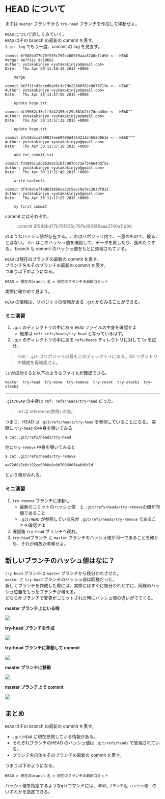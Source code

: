 # HEAD について

まずは `master` ブランチから `try-head` ブランチを作成して移動せよ。

`HEAD` について詳しくみていく。  
`HEAD` はその branch の最新の commit を表す。  
`$ git log` でもう一度、commit の log を見直す。

```
commit 6f988bd77b79f535c797e4806f9aaa3740e11d9d <-- HEAD
Merge: 9e7f11c dc19662
Author: yutakakinjyo <yutakakinjyo@gmail.com>
Date:   Thu Apr 30 12:58:34 2015 +0000

    merge

commit 9e7f11c02dced6a86c3c7de22380f82e807371fe <-- HEAD^
Author: yutakakinjyo <yutakakinjyo@gmail.com>
Date:   Thu Apr 30 11:57:55 2015 +0000

    update hoge.txt

commit dc19662c35c1f3d42495ef29c881b2ff7deb45de <-- HEAD^^
Author: yutakakinjyo <yutakakinjyo@gmail.com>
Date:   Thu Apr 30 11:57:22 2015 +0000

    update hoge.txt

commit e7c58dcca599037ee69f09d4764212e4653d061e <-- HEAD^^^
Author: yutakakinjyo <yutakakinjyo@gmail.com>
Date:   Thu Apr 30 11:37:18 2015 +0000

    add for_commit.txt

commit f33895c1dd26365531bfc987dc72ef34664ddf5a
Author: yutakakinjyo <yutakakinjyo@gmail.com>
Date:   Thu Apr 30 11:21:49 2015 +0000

    write contents

commit df4c8dcef4a98398b6ca32c5ecc0e7ec363df812
Author: yutakakinjyo <yutakakinjyo@gmail.com>
Date:   Thu Apr 30 11:17:27 2015 +0000

    my first commit

```

commit にはそれぞれ、

> commit 6f988bd77b79f535c797e4806f9aaa3740e11d9d

のようなハッシュ値が存在する。これはリポジトリ内で、一意のもので、被ることはない。
`Git` はこのハッシュ値を確認して、データを戻したり、進めたりする。 branch も commit のハッシュ値をもとに処理されている。

`HEAD` は現在のブランチの最新の commit を表す。  
ブランチ名もそのブランチの最新の commit を表す。  
つまり以下のようになる。  

```
HEAD = 現在のbranch 名 = 現在のブランチの最新コミット
```


実際に確かめて見よう。

`HEAD` の情報は、リポジトリの情報がある `.git` からみることができる。  

### ミニ演習

1. `.git` のディレクトリの中にある `HEAD` ファイルの中身を確認せよ
    - 結果は `ref: refs/heads/try-head` となっているはず。
2. `.git` のディレクトリの中にある `refs/heads` ディレクトリに対して `ls` を試せ。  

> Hint : `.git` はリポジトリの最も上のディレクトリにある。Git リポジトリの構成を再確認せよ。

`ls` が成功すると以下のようなファイルが確認できる。

```
master  try-head  try-move  try-remove  try-reset  try-stash1  try-stash2
```

---

`.git/HEAD` の中身は `ref: refs/heads/try-head` だった。

> ref は reference(参照) の略。

つまり、HEAD は `.git/refs/heads/try-head` を参照していることになる。
実際に `try-head` の中身を覗いてみる

`$ cat .git/refs/heads/try-head`

他に`try-remove` 中身を覗いてみると

`$ cat .git/refs/heads/try-remove`

```
ae7209e7e8c192ce9060e8e0b70960064ab96d1d
```

という値がみれる。

### ミニ演習

1. `try-remove` ブランチに移動し
    - 最新のコミットのハッシュ値　と `.git/refs/heads/try-remove`の値が同値であること
    - `.git/HEAD` が参照している先が `.git/refs/heads/try-remove` であることを確認せよ
2. 確認後 `try-head` ブランチへ戻れ。
3. `try-head`ブランチ と `master` ブランチのハッシュ値が同一であることを確かめ、それが何故か考察せよ。

## 新しいブランチのハッシュ値はなに？

`try-head` ブランチは `master` ブランチから枝分かれさせた。  
`master` と `try-head` ブランチのハッシュ値は同様だった。  
新しくブランチを作成した際には、実際にはすぐに枝分かれせずに、同様のハッシュ位置をもったブランチが増える。  
どちらかブランチで変更がコミットされた時にハッシュ値の違いがでてくる。

**master ブランチ上にいる時**

![](images/git_head1.png)

**try-head ブランチを作成**

![](images/git_head2.png)

**try-head ブランチに移動して commit**

![](images/git_head4.png)

**master ブランチに移動**

![](images/git_head3.png)

**master ブランチ上で commit**

![](images/git_head5.png)

## まとめ

`HEAD` はその branch の最新の commit を表す。
- `.git/HEAD` に現在参照している情報がある。
- それぞれブランチのHEAD のハッシュ値は `.git/refs/heads` で管理されている。
- ブランチ名自体もそのブランチの最新の commit を表す。  

つまり以下のようになる。  

```
HEAD = 現在のbranch 名 = 現在のブランチの最新コミット
```

ハッシュ値を指定するような`git`コマンドには、`HEAD`, `ブランチ名`, `ハッシュ値`　のいずれかを指定できる。


